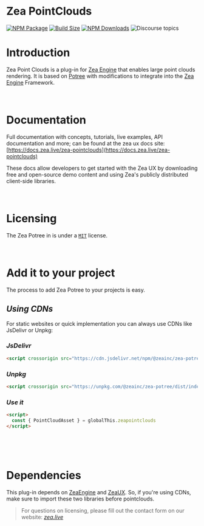 # Zea PointClouds

[![NPM Package][npm]][npm-url]
[![Build Size][build-size]][build-size-url]
[![NPM Downloads][npm-downloads]][npmtrends-url]
![Discourse topics](https://img.shields.io/discourse/topics?color=f9ce03&label=Community&logo=Zea&logoColor=2d2d2d&server=https%3A%2F%2Fcommunity.zea.live%2F)

# Introduction
Zea Point Clouds is a plug-in for [Zea Engine](https://docs.zea.live/zea-engine) that enables large point clouds rendering. It is based on [Potree](https://github.com/potree/potree/) with modifications to integrate into the [Zea Engine](https://docs.zea.live/zea-engine) Framework.
</br>
</br>
</br>

# Documentation
Full documentation with concepts, tutorials, live examples, API documentation and more; can be found at the zea ux docs site:
[https://docs.zea.live/zea-pointclouds](https://docs.zea.live/zea-pointclouds)

These docs allow developers to get started with the Zea UX by downloading free and open-source demo content and using Zea's publicly distributed client-side libraries.
</br>
</br>
</br>

# Licensing
The Zea Potree in is under a [`MIT`](https://en.wikipedia.org/wiki/MIT_License) license.
</br>
</br>
</br>

# Add it to your project
The process to add Zea Potree to your projects is easy. 

## *Using CDNs*
For static websites or quick implementation you can always use CDNs like JsDelivr or Unpkg:

### *JsDelivr*
```html
<script crossorigin src="https://cdn.jsdelivr.net/npm/@zeainc/zea-potree/dist/index.umd.min.js"></script>
```
### *Unpkg*
```html
<script crossorigin src="https://unpkg.com/@zeainc/zea-potree/dist/index.umd.js"></script>
```
### *Use it*
```html
<script>
  const { PointCloudAsset } = globalThis.zeapointclouds
</script>
```

</br>
</br>
</br>

# Dependencies
This plug-in depends on [ZeaEngine](https://docs.zea.live/zea-engine) and [ZeaUX](https://docs.zea.live/zea-ux). So, if you're using CDNs, make sure to import these two libraries before pointclouds.
</br>


> For questions on licensing, please fill out the contact form on our website: [_zea.live_](https://www.zea.live/contact-us)

[npm]: https://badge.fury.io/js/%40zeainc%2Fzea-pointclouds.svg
[npm-url]: https://www.npmjs.com/package/@zeainc/zea-pointclouds
[build-size]: https://badgen.net/bundlephobia/minzip/@zeainc/zea-pointclouds
[build-size-url]: https://bundlephobia.com/result?p=@zeainc/zea-pointclouds
[npm-downloads]: https://img.shields.io/npm/dw/@zeainc/zea-pointclouds
[npmtrends-url]: https://www.npmtrends.com/@zeainc/zea-pointclouds
